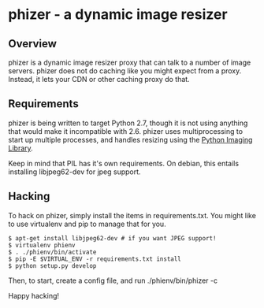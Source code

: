 # phizer - a dynamic image resizer

## Overview

phizer is a dynamic image resizer proxy that can talk to a number of
image servers. phizer does not do caching like you might expect from
a proxy. Instead, it lets your CDN or other caching proxy do that.

## Requirements

phizer is being written to target Python 2.7, though it is not using
anything that would make it incompatible with 2.6. phizer uses 
multiprocessing to start up multiple processes, and handles resizing
using the [Python Imaging Library](http://www.pythonware.com/products/pil/).

Keep in mind that PIL has it's own requirements. On debian, this entails
installing libjpeg62-dev for jpeg support.

## Hacking

To hack on phizer, simply install the items in requirements.txt. You might
like to use virtualenv and pip to manage that for you.

    $ apt-get install libjpeg62-dev # if you want JPEG support!
    $ virtualenv phienv
    $ . ./phienv/bin/activate
    $ pip -E $VIRTUAL_ENV -r requirements.txt install 
    $ python setup.py develop
  
Then, to start, create a config file, and run ./phienv/bin/phizer -c <configfile>

Happy hacking!
